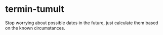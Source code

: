 # termin-tumult
Stop worrying about possible dates in the future, just calculate them based on the known circumstances.
